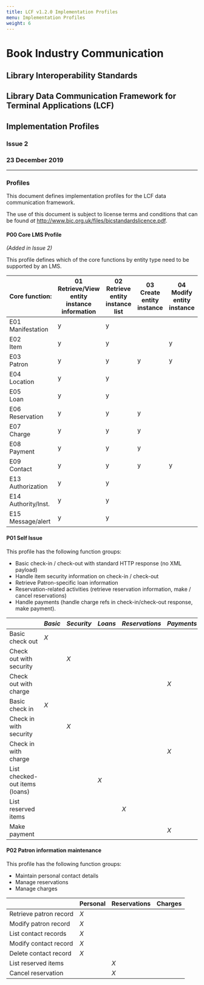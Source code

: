 ```yaml
---
title: LCF v1.2.0 Implementation Profiles
menu: Implementation Profiles
weight: 6
---
```


# Book Industry Communication

## Library Interoperability Standards

## Library Data Communication Framework for Terminal Applications (LCF)

## Implementation Profiles

### Issue 2

### 23 December 2019

---

### Profiles

This document defines implementation profiles for the LCF data communication framework.

The use of this document is subject to license terms and conditions that can be found *at* <http://www.bic.org.uk/files/bicstandardslicence.pdf>.

#### P00 Core LMS Profile
*(Added in Issue 2)*

This profile defines which of the core functions by entity type need to be supported by an LMS.

| Core&nbsp;function:       | 01<br/>Retrieve/View entity instance information | 02<br/>Retrieve entity instance list | 03<br/>Create entity instance | 04<br/>Modify entity instance | 05</br>Delete entity instance|
|---------------------------|----|----|----|----|----|
| E01<br/>Manifestation     |  y |  y |    |    |    |
| E02<br/>Item              |  y |  y |    |  y |    |
| E03<br/>Patron            |  y |  y |  y |  y |  y |
| E04<br/>Location          |  y |  y |    |    |    |
| E05<br/>Loan              |  y |  y |    |    |    |
| E06<br/>Reservation       |  y |  y |  y |    |  y |
| E07<br/>Charge            |  y |  y |  y |    |    |
| E08<br/>Payment           |  y |  y |  y |    |    |
| E09<br/>Contact           |  y |  y |  y |  y |    |
| E13<br/>Authorization     |  y |  y |    |    |    |
| E14<br/>Authority/Inst.   |  y |  y |    |    |    |
| E15<br/>Message/alert     |  y |  y |    |    |    |


#### P01 Self Issue

This profile has the following function groups:

* Basic check-in / check-out with standard HTTP response (no XML payload)
* Handle item security information on check-in / check-out
* Retrieve Patron-specific loan information
* Reservation-related activities (retrieve reservation information, make / cancel reservations)
* Handle payments (handle charge refs in check-in/check-out response, make payment).

|                        |       *Basic*       |      *Security*      |    *Loans*    | *Reservations* |     *Payments*    |
|------------------------|---------------------|----------------------|---------------|----------------|-------------------|
| Basic check out        |         *X*         |                      |               |                |                   |
| Check out with <br/>security |               |         *X*          |               |                |                   |
| Check out with <br/>charge |                 |                      |               |                |        *X*        |
| Basic check in         |         *X*         |                      |               |                |                   |
| Check in with <br/>security   |              |         *X*          |               |                |                   |
| Check in with <br/>charge |                  |                      |               |                |        *X*        |
| List checked-out items (loans) |             |                      |      *X*      |                |                   |
| List reserved items    |                     |                      |               |      *X*       |                   |
| Make payment           |                     |                      |               |                |        *X*        |

#### P02 Patron information maintenance

This profile has the following function groups:

* Maintain personal contact details
* Manage reservations
* Manage charges

|                        |       Personal      |     Reservations     |    Charges    |
|------------------------|---------------------|----------------------|---------------|
| Retrieve patron record |         *X*         |                      |               |
| Modify patron record   |         *X*         |                      |               |
| List contact records   |         *X*         |                      |               |
| Modify contact record  |         *X*         |                      |               |
| Delete contact record  |         *X*         |                      |               |
| List reserved items    |                     |          *X*         |               |
| Cancel reservation     |                     |          *X*         |               |
